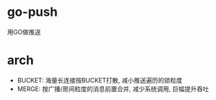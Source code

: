 # go-push

用GO做推送

# arch

* BUCKET: 海量长连接按BUCKET打散, 减小推送遍历的锁粒度
* MERGE: 按广播/房间粒度的消息前置合并, 减少系统调用, 巨幅提升吞吐